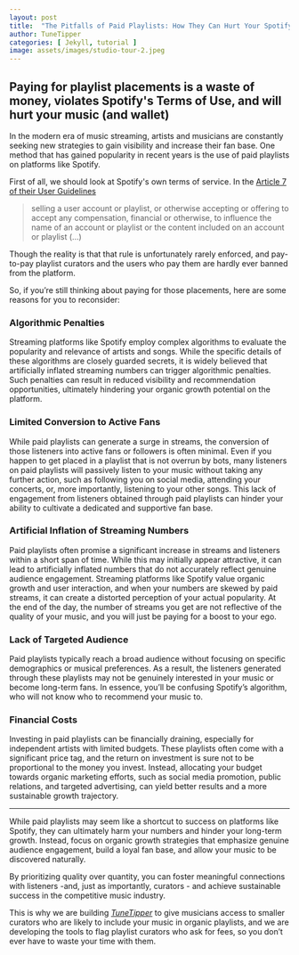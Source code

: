 ```yaml
---
layout: post
title:  "The Pitfalls of Paid Playlists: How They Can Hurt Your Spotify Numbers"
author: TuneTipper
categories: [ Jekyll, tutorial ]
image: assets/images/studio-tour-2.jpeg
---
```


## Paying for playlist placements is a waste of money, violates Spotify's Terms of Use, and will hurt your music (and wallet)

In the modern era of music streaming, artists and musicians are constantly seeking new strategies to gain visibility and increase their fan base. One method that has gained popularity in recent years is the use of paid playlists on platforms like Spotify. 

First of all, we should look at Spotify's own terms of service. In the [Article 7 of their User Guidelines](https://www.spotify.com/uk/legal/user-guidelines/)

> selling a user account or playlist, or otherwise accepting or offering to accept any compensation, financial or otherwise, to influence the name of an account or playlist or the content included on an account or playlist (...)

Though the reality is that that rule is unfortunately rarely enforced, and pay-to-pay playlist curators and the users who pay them are hardly ever banned from the platform. 

So, if you’re still thinking about paying for those placements, here are some reasons for you to reconsider:

### Algorithmic Penalties
Streaming platforms like Spotify employ complex algorithms to evaluate the popularity and relevance of artists and songs. While the specific details of these algorithms are closely guarded secrets, it is widely believed that artificially inflated streaming numbers can trigger algorithmic penalties. Such penalties can result in reduced visibility and recommendation opportunities, ultimately hindering your organic growth potential on the platform.

### Limited Conversion to Active Fans
While paid playlists can generate a surge in streams, the conversion of those listeners into active fans or followers is often minimal. Even if you happen to get placed in a playlist that is not overrun by bots, many listeners on paid playlists will passively listen to your music without taking any further action, such as following you on social media, attending your concerts, or, more importantly, listening to your other songs. This lack of engagement from listeners obtained through paid playlists can hinder your ability to cultivate a dedicated and supportive fan base. 

### Artificial Inflation of Streaming Numbers
Paid playlists often promise a significant increase in streams and listeners within a short span of time. While this may initially appear attractive, it can lead to artificially inflated numbers that do not accurately reflect genuine audience engagement. Streaming platforms like Spotify value organic growth and user interaction, and when your numbers are skewed by paid streams, it can create a distorted perception of your actual popularity. At the end of the day, the number of streams you get are not reflective of the quality of your music, and you will just be paying for a boost to your ego.

### Lack of Targeted Audience
Paid playlists typically reach a broad audience without focusing on specific demographics or musical preferences. As a result, the listeners generated through these playlists may not be genuinely interested in your music or become long-term fans. In essence, you’ll be confusing Spotify’s algorithm, who will not know who to recommend your music to.

### Financial Costs
Investing in paid playlists can be financially draining, especially for independent artists with limited budgets. These playlists often come with a significant price tag, and the return on investment is sure not to be proportional to the money you invest. Instead, allocating your budget towards organic marketing efforts, such as social media promotion, public relations, and targeted advertising, can yield better results and a more sustainable growth trajectory.

---

While paid playlists may seem like a shortcut to success on platforms like Spotify, they can ultimately harm your numbers and hinder your long-term growth. Instead, focus on organic growth strategies that emphasize genuine audience engagement, build a loyal fan base, and allow your music to be discovered naturally. 

By prioritizing quality over quantity, you can foster meaningful connections with listeners -and, just as importantly, curators - and achieve sustainable success in the competitive music industry.

This is why we are building *[TuneTipper](https://www.tunetipper.com/)* to give musicians access to smaller curators who are likely to include your music in organic playlists, and we are developing the tools to flag playlist curators who ask for fees, so you don’t ever have to waste your time with them. 
